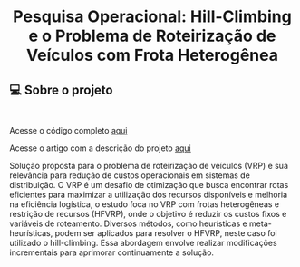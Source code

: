 # <p align="center"> <b> Pesquisa Operacional: Hill-Climbing e o Problema de Roteirização de Veículos com Frota Heterogênea </b> 

##  💻 Sobre o projeto</br> </br> 

Acesse o código completo <a href="entrega_v10_final.py"> aqui </a>

Acesse o artigo com a descrição do projeto <a href="Artigo - Hill Climbing -  PO2a.docx"> aqui </a>

Solução proposta para o problema de roteirização de veículos (VRP) e sua relevância para redução de custos operacionais em sistemas de distribuição. O VRP é um desafio de otimização que busca encontrar rotas eficientes para maximizar a utilização dos recursos disponíveis e melhoria na eficiência logística, o estudo foca no VRP com frotas heterogêneas e restrição de recursos (HFVRP), onde o objetivo é reduzir os custos fixos e variáveis de roteamento. Diversos métodos, como heurísticas e meta-heurísticas, podem ser aplicados para resolver o HFVRP, neste caso foi utilizado o hill-climbing. Essa abordagem envolve realizar modificações incrementais para aprimorar continuamente a solução.
